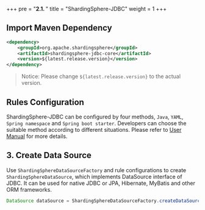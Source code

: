 +++
pre = "<b>2.1. </b>"
title = "ShardingSphere-JDBC"
weight = 1
+++

## Import Maven Dependency

```xml
<dependency>
    <groupId>org.apache.shardingsphere</groupId>
    <artifactId>shardingsphere-jdbc-core</artifactId>
    <version>${latest.release.version}</version>
</dependency>
```

> Notice: Please change `${latest.release.version}` to the actual version.

## Rules Configuration

ShardingSphere-JDBC can be configured by four methods, `Java`, `YAML`, `Spring namespace` and `Spring boot starter`. 
Developers can choose the suitable method according to different situations. 
Please refer to [User Manual](/en/user-manual/shardingsphere-jdbc/) for more details.

## 3. Create Data Source

Use `ShardingSphereDataSourceFactory` and rule configurations to create `ShardingSphereDataSource`, which implements DataSource interface of JDBC. 
It can be used for native JDBC or JPA, Hibernate, MyBatis and other ORM frameworks.

```java
DataSource dataSource = ShardingSphereDataSourceFactory.createDataSource(schemaName, modeConfig, dataSourceMap, ruleConfigs, props);
```

